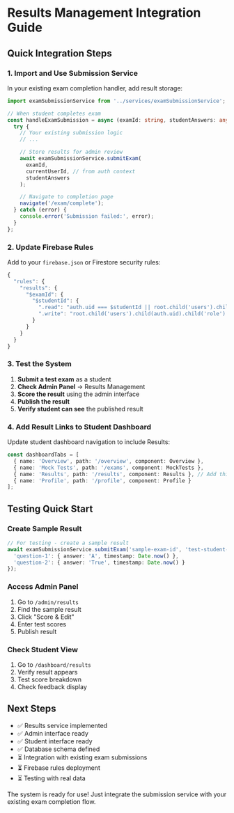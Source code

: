 # Results Management Integration Guide

## Quick Integration Steps

### 1. Import and Use Submission Service

In your existing exam completion handler, add result storage:

```typescript
import examSubmissionService from '../services/examSubmissionService';

// When student completes exam
const handleExamSubmission = async (examId: string, studentAnswers: any) => {
  try {
    // Your existing submission logic
    // ...

    // Store results for admin review
    await examSubmissionService.submitExam(
      examId,
      currentUserId, // from auth context
      studentAnswers
    );

    // Navigate to completion page
    navigate('/exam/complete');
  } catch (error) {
    console.error('Submission failed:', error);
  }
};
```

### 2. Update Firebase Rules

Add to your `firebase.json` or Firestore security rules:

```javascript
{
  "rules": {
    "results": {
      "$examId": {
        "$studentId": {
          ".read": "auth.uid === $studentId || root.child('users').child(auth.uid).child('role').val() === 'admin'",
          ".write": "root.child('users').child(auth.uid).child('role').val() === 'admin'"
        }
      }
    }
  }
}
```

### 3. Test the System

1. **Submit a test exam** as a student
2. **Check Admin Panel** → Results Management
3. **Score the result** using the admin interface
4. **Publish the result**
5. **Verify student can see** the published result

### 4. Add Result Links to Student Dashboard

Update student dashboard navigation to include Results:

```typescript
const dashboardTabs = [
  { name: 'Overview', path: '/overview', component: Overview },
  { name: 'Mock Tests', path: '/exams', component: MockTests },
  { name: 'Results', path: '/results', component: Results }, // Add this
  { name: 'Profile', path: '/profile', component: Profile }
];
```

## Testing Quick Start

### Create Sample Result
```typescript
// For testing - create a sample result
await examSubmissionService.submitExam('sample-exam-id', 'test-student-id', {
  'question-1': { answer: 'A', timestamp: Date.now() },
  'question-2': { answer: 'True', timestamp: Date.now() }
});
```

### Access Admin Panel
1. Go to `/admin/results`
2. Find the sample result
3. Click "Score & Edit" 
4. Enter test scores
5. Publish result

### Check Student View
1. Go to `/dashboard/results`
2. Verify result appears
3. Test score breakdown
4. Check feedback display

## Next Steps

- ✅ Results service implemented
- ✅ Admin interface ready  
- ✅ Student interface ready
- ✅ Database schema defined
- ⏳ Integration with existing exam submissions
- ⏳ Firebase rules deployment
- ⏳ Testing with real data

The system is ready for use! Just integrate the submission service with your existing exam completion flow.